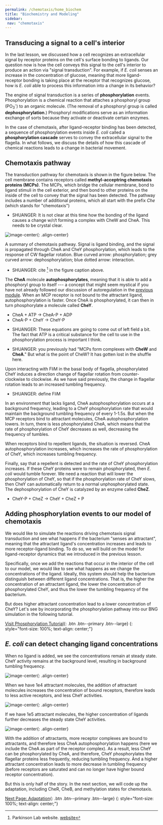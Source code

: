```yaml
---
permalink: /chemotaxis/home_biochem
title: "Biochemistry and Modeling"
sidebar:
 nav: "chemotaxis"
---
```


## Transducing a signal to a cell's interior

In the last lesson, we discussed how a cell recognizes an extracellular signal by receptor proteins on the cell's surface bonding to ligands. Our question now is how the cell conveys this signal to the cell's interior to produce an action via "signal transduction". For example, if *E. coli* senses an increase in the concentration of glucose, meaning that more ligand-receptor bonding is taking place at the receptor that recognizes glucose, how is *E. coli* able to process this information into a change in its behavior?

The engine of signal transduction is a series of **phosphorylation** events. Phosphorylation is a chemical reaction that attaches a phosphoryl group (PO<sub>3</sub><sup>-</sup>) to an organic molecule. (The removal of a phosphoryl group is called **dephosphorylation**.) Phosphoryl modifications serve as an information exchange of sorts because they activate or deactivate certain enzymes. 

In the case of chemotaxis, after ligand-receptor binding has been detected, a sequence of phosphorylation events inside *E. coli* called a **phosphorylation cascade** serves to convey the extracellular signal to the flagella. In what follows, we discuss the details of how this cascade of chemical reactions leads to a change in bacterial movement.

## Chemotaxis pathway

The transduction pathway for chemotaxis is shown in the figure below. The cell membrane contains receptors called **methyl-acceptring chemotaxis proteins (MCPs)**.  The MCPs, which bridge the cellular membrane, bond to ligand stimuli in the cell exterior, and then bond to other proteins on the inside of the cell to convey that the signal has been detected. The pathway includes a number of additional proteins, which all start with the prefix *Che* (which stands for "chemotaxis")

* SHUANGER: It is not clear at this time how the bonding of the ligand causes a change w/r/t forming a complex with CheW and CheA. This needs to be crystal clear.

![image-center](../assets/images/chemotaxisphosnew.png){: .align-center}
<figcaption>A summary of chemotaxis pathway. Signal is ligand binding, and the signal is propagated through CheA and CheY phosphorylation, which leads to the response of CW flagellar rotation. Blue curved arrow: phosphorylation; grey curved arrow: dephosphorylation; blue dotted arrow: interaction.</figcaption>

* SHUANGER: cite [^ParkinsonLab] in the figure caption above.

The **CheA** molecule **autophosphorylates**, meaning that it is able to add a phosphoryl group to itself --- a concept that might seem mystical if you have not already followed our discussion of autoregulation in the [previous module](motifs/nar). When an MCP receptor is not bound to the attractant ligand, autophosphorylation is faster. Once CheA is phosphorylated, it can then in turn phosphorylate a molecule called **CheY**.
 - CheA + ATP -> CheA-P + ADP
 - CheA-P + CheY -> CheY-P

* SHUANGER: These equations are going to come out of left field a bit. The fact that ATP is a critical substance for the cell to use in the phosphorylation process is important I think.

* SHUANGER: you previously had "MCPs form complexes with **CheW** and **CheA**." But what is the point of CheW?  It has gotten lost in the shuffle here.

Upon interacting with FliM in the basal body of flagella, phosphorylated CheY induces a direction change of flagellar rotation from counter-clockwise to clockwise. As we have said previously, the change in flagellar rotation leads to an increased tumbling frequency.

* SHUANGER: define FliM

In an environment that lacks ligand, CheA autophosphorylation occurs at a background frequency, leading to a CheY phosphorylation rate that would maintain the background tumbling frequency of every 1-1.5s. But when the MCP receptors bind to attractant molecules, CheA autophosphorylation lowers. In turn, there is less phosphorylated CheA, which means that the rate of phosphorylation of CheY decreases as well, decreasing the frequency of tumbles.

When receptors bind to repellent ligands, the situation is reversed. CheA autophosphorylation increases, which increases the rate of phosphorylation of CheY, which increases tumbling frequency.

Finally, say that a repellent is detected and the rate of CheY phosphorylation increases. If these CheY proteins were to remain phosphorylated, then *E. coli* would tumble forever. We need a reaction that will lower the phosphorylation of CheY, so that if the phosphorylation rate of CheY slows, then CheY can automatically return to a normal unphosphorylated state. The dephosphorylation of CheY is catalyzed by an enzyme called **CheZ**.
 - CheY-P + CheZ -> CheY + CheZ + P

## Adding phosphorylation events to our model of chemotaxis

We would like to simulate the reactions driving chemotaxis signal transduction and see what happens if the bacterium "senses an attractant", meaning that the attractant ligand's concentration increases and leads to more receptor-ligand binding. To do so, we will build on the model for ligand-receptor dynamics that we introduced in the previous lesson.

Specifically, once we add the reactions that occur in the interior of the cell to our model, we would like to see what happens as we change the concentrations of the ligand. Ideally, this system should help the bacterium distinguish between different ligand concentrations. That is, the higher the concentration of an attractant ligand, the lower the concentration of phosphorylated CheY, and thus the lower the tumbling frequency of the bacterium.

But does higher attractant concentration lead to a lower concentration of CheY? Let's see by incorporating the phosphorylation pathway into our BNG simulation in the following tutorial.

[Visit Phosphorylation Tutorial](tutorial_phos){: .btn .btn--primary .btn--large}
{: style="font-size: 100%; text-align: center;"}

## *E. coli* can detect changing ligand concentrations

When no ligand is added, we see the concentrations remain at steady state. CheY activity remains at the background level, resulting in background tumbling frequency.

![image-center](../assets/images/chemotaxis_tutorial5.png){: .align-center}

When we have 1e4 attractant molecules, the addition of attractant molecules increases the concentration of bound receptors, therefore leads to less active receptors, and less CheY activities.

![image-center](../assets/images/chemotaxis_tutorial6.png){: .align-center}

If we have 1e5 attractant molecules, the higher concentration of ligands further decreases the steady state CheY activities.

![image-center](../assets/images/chemotaxis_tutorial7.png){: .align-center}

With the addition of attractants, more receptor complexes are bound to attractants, and therefore less CheA autophosphorylation happens (here we include the CheA as part of the receptor complex). As a result, less CheY can be phosphorylated by CheA, and therefore, CheY phosphorylates the flagellar proteins less frequently, reducing tumbling frequency. And a higher attractant concentration leads to more decrease in tumbling frequency (before receptors are saturated and can no longer have higher bound receptor concentration).

But this is only half of the story. In the next section, we will code up the adaptation, including CheR, CheB, and methylation states for chemotaxis.



[^Munroe]: Randall Munroe. What If? [Available online](https://what-if.xkcd.com/)

[^Pierucci1978]: Pierucci O. 1978. Dimensions of *Escherichia coli* at various growth rates: Model of envelope growth. Journal of Bacteriology 135(2):559-574. [Available online](https://jb.asm.org/content/jb/135/2/559.full.pdf)

[^Sim2017]: Sim M, Koirala S, Picton D, Strahl H, Hoskisson PA, Rao CV, Gillespie CS, Aldridge PD. 2017. Growth rate control of flagellar assembly in *Escherichia coli* strain RP437. Scientific Reports 7:41189. [Available online](https://www.nature.com/articles/srep41189#:~:text=Escherichia%20coli%20is%20a%20prominent,distributed%20across%20the%20cell%20surface.)

[^Baker2005]: Baker MD, Wolanin PM, Stock JB. 2005. Signal transduction in bacterial chemotaxis. BioEssays 28:9-22. [Available online](https://pubmed.ncbi.nlm.nih.gov/16369945/)

[^Weis1990]: Weis RM, Koshland DE. 1990. Chemotaxis in *Escherichia coli* proceeds efficiently from different initial tumble frequencies. Journal of Bacteriology 172:2. [Available online](https://jb.asm.org/content/jb/172/2/1099.full.pdf)

[^Berg2000]: Berg HC. 2000. Motile behavior of bacteria. Physics today 53(1):24. [Available online](https://physicstoday.scitation.org/doi/pdf/10.1063/1.882934)

[^Achouri2015]: Achouri S, Wright JA, Evans L, Macleod C, Fraser G, Cicuta P, Bryant CE. 2015. The frequency and duration of *Salmonella* macrophage adhesion events determines infection efficiency. Philosophical transactions B 370(1661). [Available online](https://www.ncbi.nlm.nih.gov/pmc/articles/PMC4275903/)

[^Turner2016]: Turner L, Ping L, Neubauer M, Berg HC. 2016. Visualizing flagella while tracking bacteria. Biophysical Journal 111(3):630--639.[Available online](https://pubmed.ncbi.nlm.nih.gov/27508446/)

[^Parkinson2015]: Parkinson JS, Hazelbauer, Falke JJ. 2015. Signaling and sensory adaptation in *Escherichia coli* chemoreceptors: 2015 update. [Available online](https://www.sciencedirect.com/science/article/abs/pii/S0966842X15000578)

[^Yang2019]: Yang W, Cassidy CK, Ames P, Diebolder CA, Schulten K, Luthey-Schulten Z, Parkinson JS, Briegel A. 2019. *In situ* confomraitonal changes of the *Escherichia coli* serine chemoreceptor in different signaling states. mBio. [Available online](https://mbio.asm.org/content/10/4/e00973-19/article-info)

[^Saragosti2001]: Saragosti J, Calvez V, Bournaveas, N, Perthame B, Buguin A, Silberzan P. 2001. Directional persistence of chemotactic bacteria in a traveling concentration wave. PNAS. [Available online](https://www.pnas.org/content/pnas/108/39/16235.full.pdf)

[^Hlavacek2003]: Hlavacek WS, Faeder JR, Blinov ML, Perelson AS, Goldsten B. 2003. The complexity of complexes in signal transduction. Biotechnology and Bioengineering 84(7):783-94. [Available online](https://onlinelibrary.wiley.com/doi/abs/10.1002/bit.10842)

[^Hlavacek2006]: Hlavacek WS, Faeder JR, Blinov ML, Posner RG, Hucka M, Fontana W. 2006. Rules for modeling signal-transduction systems. Science Signaling 344:re6. [Available online](https://stke.sciencemag.org/content/2006/344/re6.long)

[^ParkinsonLab]: Parkinson Lab website. [website](http://chemotaxis.biology.utah.edu/Parkinson_Lab/projects/ecolichemotaxis/ecolichemotaxis.html)

[^Bertoli2013]: Bertoli C, Skotheim JM, de Bruin RAM. 2013. Control of cell cycle transcription during G1 and S phase. Nature Reviews Molecular Cell Biology 14:518-528. [Available online](https://www.nature.com/articles/nrm3629).

[^Li2004]: Li M, Hazelbauer GL. 2004. Cellular stoichimetry of the components of the chemotaxis signaling complex. Journal of Bacteriology. [Available online](https://jb.asm.org/content/186/12/3687)

[^Stock1991]: Stock J, Lukat GS. 1991. Intracellular signal transduction networks. Annual Review of Biophysics and Biophysical Chemistry. [Available online](https://www.annualreviews.org/doi/abs/10.1146/annurev.bb.20.060191.000545)

[^Spiro1997]: Spiro PA, Parkinson JS, and Othmer H. 1997. A model of excitation and adaptation in bacterial chemotaxis. Biochemistry 94:7263-7268. [Available online](https://www.pnas.org/content/94/14/7263).

[Next Page: Adaptation](home_senseadap){: .btn .btn--primary .btn--large}
{: style="font-size: 100%; text-align: center;"}
